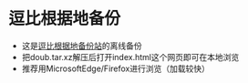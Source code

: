  # 逗比根据地备份

 - 这是[逗比根据地备份站](https://doubibackup.com/)的离线备份
 - 把doub.tar.xz解压后打开index.html这个网页即可在本地浏览
 - 推荐用MicrosoftEdge/Firefox进行浏览（加载较快）

